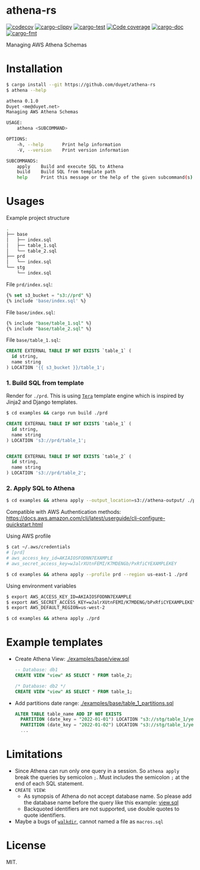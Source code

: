 # athena-rs

[![codecov](https://codecov.io/gh/duyet/athena-rs/branch/master/graph/badge.svg?token=FVVxtMwb4q)](https://codecov.io/gh/duyet/athena-rs)
[![cargo-clippy](https://github.com/duyet/athena-rs/actions/workflows/cargo-clippy.yml/badge.svg)](https://github.com/duyet/athena-rs/actions/workflows/cargo-clippy.yml)
[![cargo-test](https://github.com/duyet/athena-rs/actions/workflows/cargo-test.yaml/badge.svg)](https://github.com/duyet/athena-rs/actions/workflows/cargo-test.yaml)
[![Code coverage](https://github.com/duyet/athena-rs/actions/workflows/cov.yaml/badge.svg)](https://github.com/duyet/athena-rs/actions/workflows/cov.yaml)
[![cargo-doc](https://github.com/duyet/athena-rs/actions/workflows/cargo-doc.yaml/badge.svg)](https://github.com/duyet/athena-rs/actions/workflows/cargo-doc.yaml)
[![cargo-fmt](https://github.com/duyet/athena-rs/actions/workflows/cargo-fmt.yaml/badge.svg)](https://github.com/duyet/athena-rs/actions/workflows/cargo-fmt.yaml)


Managing AWS Athena Schemas

# Installation

<!-- BEGIN INSTALLATION -->
```bash
$ cargo install --git https://github.com/duyet/athena-rs
$ athena --help

athena 0.1.0
Duyet <me@duyet.net>
Managing AWS Athena Schemas

USAGE:
    athena <SUBCOMMAND>

OPTIONS:
    -h, --help       Print help information
    -V, --version    Print version information

SUBCOMMANDS:
    apply    Build and execute SQL to Athena
    build    Build SQL from template path
    help     Print this message or the help of the given subcommand(s)
```
<!-- END INSTALLATION -->

# Usages

Example project structure

```bash
.
├── base
│   ├── index.sql
│   ├── table_1.sql
│   └── table_2.sql
├── prd
│   └── index.sql
└── stg
    └── index.sql
```

File `prd/index.sql`:

```sql
{% set s3_bucket = "s3://prd" %}
{% include 'base/index.sql' %}
```

File `base/index.sql`:

```sql
{% include "base/table_1.sql" %}
{% include "base/table_2.sql" %}
```

File `base/table_1.sql`:

```sql
CREATE EXTERNAL TABLE IF NOT EXISTS `table_1` (
  id string,
  name string
) LOCATION '{{ s3_bucket }}/table_1';

```

### 1. Build SQL from template

Render for `./prd`. This is using [`Tera`](https://tera.netlify.app) template engine
which is inspired by Jinja2 and Django templates.

```bash
$ cd examples && cargo run build ./prd
```

```sql
CREATE EXTERNAL TABLE IF NOT EXISTS `table_1` (
  id string,
  name string
) LOCATION 's3://prd/table_1';


CREATE EXTERNAL TABLE IF NOT EXISTS `table_2` (
  id string,
  name string
) LOCATION 's3://prd/table_2';
```

### 2. Apply SQL to Athena

```bash
$ cd examples && athena apply --output_location=s3://athena-output/ ./prd
```

Compatible with AWS Authentication methods:
<https://docs.aws.amazon.com/cli/latest/userguide/cli-configure-quickstart.html>

Using AWS profile

```bash
$ cat ~/.aws/credentials
# [prd]
# aws_access_key_id=AKIAIOSFODNN7EXAMPLE
# aws_secret_access_key=wJalrXUtnFEMI/K7MDENGb/PxRfiCYEXAMPLEKEY

$ cd examples && athena apply --profile prd --region us-east-1 ./prd
```

Using environment variables

```bash
$ export AWS_ACCESS_KEY_ID=AKIAIOSFODNN7EXAMPLE
$ export AWS_SECRET_ACCESS_KEY=wJalrXUtnFEMI/K7MDENG/bPxRfiCYEXAMPLEKEY
$ export AWS_DEFAULT_REGION=us-west-2

$ cd examples && athena apply ./prd
```

# Example templates

- Create Athena View: [./examples/base/view.sql](./examples/base/view.sql)

  ```sql
  -- Database: db1
  CREATE VIEW "view" AS SELECT * FROM table_2;

  /* Database: db2 */
  CREATE VIEW "view" AS SELECT * FROM table_1;
  ```

- Add partitions date range: [./examples/base/table_1_partitions.sql](./examples/base/table_1_partitions.sql)

  ```sql
  ALTER TABLE table_name ADD IF NOT EXISTS
    PARTITION (date_key = "2022-01-01") LOCATION "s3://stg/table_1/year=2022/month=01/day=01",
    PARTITION (date_key = "2022-01-02") LOCATION "s3://stg/table_1/year=2022/month=01/day=02",
    ...
  ```

# Limitations

- Since Athena can run only one query in a session. So `athena apply` break the queries by semicolon `;`.
  Must includes the semicolon `;` at the end of each SQL statement.
- `CREATE VIEW`:
  - As synopsis of Athena do not accept database name. So please add the database name before the query like this example: [view.sql](./examples/view.sql)
  - Backquoted identifiers are not supported, use double quotes to quote identifiers.
- Maybe a bugs of [`walkdir`](https://docs.rs/walkdir), cannot named a file as `macros.sql`

# License

MIT.
